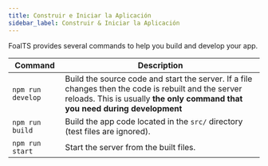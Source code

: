 ```yaml
---
title: Construir e Iniciar la Aplicación
sidebar_label: Construir & Iniciar la Aplicación
---
```



FoalTS provides several commands to help you build and develop your app.

| Command | Description |
| --- | --- |
| `npm run develop` | Build the source code and start the server. If a file changes then the code is rebuilt and the server reloads. This is usually **the only command that you need during development** |
| `npm run build` | Build the app code located in the `src/` directory (test files are ignored). |
| `npm run start` | Start the server from the built files. |
